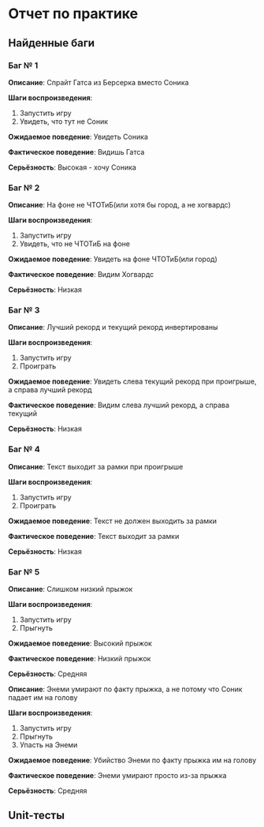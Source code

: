 # Отчет по практике

## Найденные баги

### Баг № 1

**Описание**: Спрайт Гатса из Берсерка вместо Соника

**Шаги воспроизведения**:  
1. Запустить игру
2. Увидеть, что тут не Соник

**Ожидаемое поведение**: Увидеть Соника

**Фактическое поведение**: Видишь Гатса

**Серьёзность**: Высокая - хочу Соника



### Баг № 2

**Описание**: На фоне не ЧТОТиБ(или хотя бы город, а не хогвардс)

**Шаги воспроизведения**:  
1. Запустить игру  
2. Увидеть, что не ЧТОТиБ на фоне


**Ожидаемое поведение**: Увидеть на фоне ЧТОТиБ(или город)

**Фактическое поведение**: Видим Хогвардс

**Серьёзность**: Низкая



### Баг № 3

**Описание**: Лучший рекорд и текущий рекорд инвертированы

**Шаги воспроизведения**:  
1. Запустить игру
2. Проиграть

**Ожидаемое поведение**: Увидеть слева текущий рекорд при проигрыше, а справа лучший рекорд

**Фактическое поведение**: Видим слева лучший рекорд, а справа текущий

**Серьёзность**: Низкая



### Баг № 4

**Описание**: Текст выходит за рамки при проигрыше

**Шаги воспроизведения**:  
1. Запустить игру  
2. Проиграть  

**Ожидаемое поведение**: Текст не должен выходить за рамки

**Фактическое поведение**: Текст выходит за рамки

**Серьёзность**: Низкая



### Баг № 5

**Описание**: Слишком низкий прыжок

**Шаги воспроизведения**:  
1. Запустить игру  
2. Прыгнуть

**Ожидаемое поведение**: Высокий прыжок

**Фактическое поведение**: Низкий прыжок

**Серьёзность**: Cредняя



**Описание**: Энеми умирают по факту прыжка, а не потому что Соник падает им на голову

**Шаги воспроизведения**:  
1. Запустить игру  
2. Прыгнуть
3. Упасть на Энеми

**Ожидаемое поведение**: Убийство Энеми по факту прыжка им на голову

**Фактическое поведение**: Энеми умирают просто из-за прыжка 

**Серьёзность**: Cредняя



## Unit-тесты
